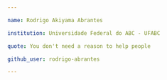```yaml
---

name: Rodrigo Akiyama Abrantes

institution: Universidade Federal do ABC - UFABC

quote: You don't need a reason to help people

github_user: rodrigo-abrantes

---
```


